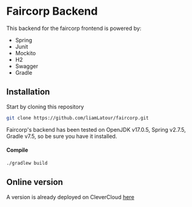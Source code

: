 # Faircorp Backend

This backend for the faircorp frontend is powered by:
- Spring
- Junit
- Mockito
- H2
- Swagger
- Gradle

## Installation
Start by cloning this repository
```sh
git clone https://github.com/liamLatour/faircorp.git
```

Faircorp's backend has been tested on OpenJDK v17.0.5, Spring v2.7.5, Gradle v7.5, so be sure you have it installed.

#### Compile

```sh
./gradlew build
```

## Online version
A version is already deployed on CleverCloud [here](https://liam-latour.cleverapps.io/)
